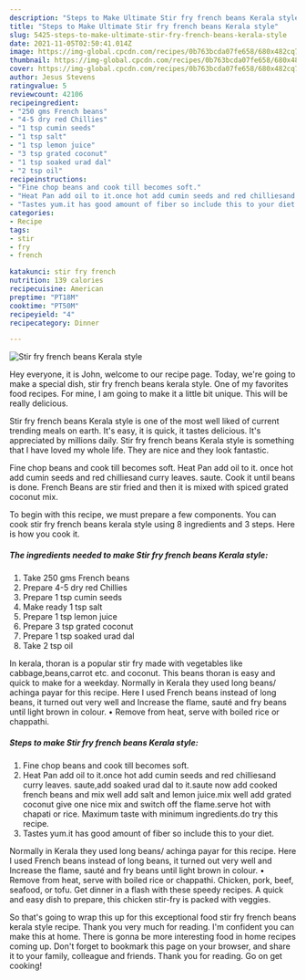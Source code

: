 ```yaml
---
description: "Steps to Make Ultimate Stir fry french beans Kerala style"
title: "Steps to Make Ultimate Stir fry french beans Kerala style"
slug: 5425-steps-to-make-ultimate-stir-fry-french-beans-kerala-style
date: 2021-11-05T02:50:41.014Z
image: https://img-global.cpcdn.com/recipes/0b763bcda07fe658/680x482cq70/stir-fry-french-beans-kerala-style-recipe-main-photo.jpg
thumbnail: https://img-global.cpcdn.com/recipes/0b763bcda07fe658/680x482cq70/stir-fry-french-beans-kerala-style-recipe-main-photo.jpg
cover: https://img-global.cpcdn.com/recipes/0b763bcda07fe658/680x482cq70/stir-fry-french-beans-kerala-style-recipe-main-photo.jpg
author: Jesus Stevens
ratingvalue: 5
reviewcount: 42106
recipeingredient:
- "250 gms French beans"
- "4-5 dry red Chillies"
- "1 tsp cumin seeds"
- "1 tsp salt"
- "1 tsp lemon juice"
- "3 tsp grated coconut"
- "1 tsp soaked urad dal"
- "2 tsp oil"
recipeinstructions:
- "Fine chop beans and cook till becomes soft."
- "Heat Pan add oil to it.once hot add cumin seeds and red chilliesand curry leaves. saute,add soaked urad dal to it.saute now add cooked french beans and mix well add salt and lemon juice.mix well add grated coconut give one nice mix and switch off the flame.serve hot with chapati or rice. Maximum taste with minimum ingredients.do try this recipe."
- "Tastes yum.it has good amount of fiber so include this to your diet."
categories:
- Recipe
tags:
- stir
- fry
- french

katakunci: stir fry french 
nutrition: 139 calories
recipecuisine: American
preptime: "PT18M"
cooktime: "PT50M"
recipeyield: "4"
recipecategory: Dinner

---
```



![Stir fry french beans Kerala style](https://img-global.cpcdn.com/recipes/0b763bcda07fe658/680x482cq70/stir-fry-french-beans-kerala-style-recipe-main-photo.jpg)

Hey everyone, it is John, welcome to our recipe page. Today, we're going to make a special dish, stir fry french beans kerala style. One of my favorites food recipes. For mine, I am going to make it a little bit unique. This will be really delicious.

Stir fry french beans Kerala style is one of the most well liked of current trending meals on earth. It's easy, it is quick, it tastes delicious. It's appreciated by millions daily. Stir fry french beans Kerala style is something that I have loved my whole life. They are nice and they look fantastic.

Fine chop beans and cook till becomes soft. Heat Pan add oil to it. once hot add cumin seeds and red chilliesand curry leaves. saute. Cook it until beans is done. French Beans are stir fried and then it is mixed with spiced grated coconut mix.


To begin with this recipe, we must prepare a few components. You can cook stir fry french beans kerala style using 8 ingredients and 3 steps. Here is how you cook it.

<!--inarticleads1-->

##### The ingredients needed to make Stir fry french beans Kerala style:

1. Take 250 gms French beans
1. Prepare 4-5 dry red Chillies
1. Prepare 1 tsp cumin seeds
1. Make ready 1 tsp salt
1. Prepare 1 tsp lemon juice
1. Prepare 3 tsp grated coconut
1. Prepare 1 tsp soaked urad dal
1. Take 2 tsp oil


In kerala, thoran is a popular stir fry made with vegetables like cabbage,beans,carrot etc. and coconut. This beans thoran is easy and quick to make for a weekday. Normally in Kerala they used long beans/ achinga payar for this recipe. Here I used French beans instead of long beans, it turned out very well and Increase the flame, sauté and fry beans until light brown in colour. • Remove from heat, serve with boiled rice or chappathi. 

<!--inarticleads2-->

##### Steps to make Stir fry french beans Kerala style:

1. Fine chop beans and cook till becomes soft.
1. Heat Pan add oil to it.once hot add cumin seeds and red chilliesand curry leaves. saute,add soaked urad dal to it.saute now add cooked french beans and mix well add salt and lemon juice.mix well add grated coconut give one nice mix and switch off the flame.serve hot with chapati or rice. Maximum taste with minimum ingredients.do try this recipe.
1. Tastes yum.it has good amount of fiber so include this to your diet.


Normally in Kerala they used long beans/ achinga payar for this recipe. Here I used French beans instead of long beans, it turned out very well and Increase the flame, sauté and fry beans until light brown in colour. • Remove from heat, serve with boiled rice or chappathi. Chicken, pork, beef, seafood, or tofu. Get dinner in a flash with these speedy recipes. A quick and easy dish to prepare, this chicken stir-fry is packed with veggies. 

So that's going to wrap this up for this exceptional food stir fry french beans kerala style recipe. Thank you very much for reading. I'm confident you can make this at home. There is gonna be more interesting food in home recipes coming up. Don't forget to bookmark this page on your browser, and share it to your family, colleague and friends. Thank you for reading. Go on get cooking!
